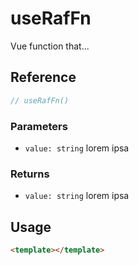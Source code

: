 # useRafFn

Vue function that...

## Reference

```typescript
// useRafFn()
```

### Parameters

- `value: string` lorem ipsa

### Returns

- `value: string` lorem ipsa

## Usage

```html
<template></template>
```

